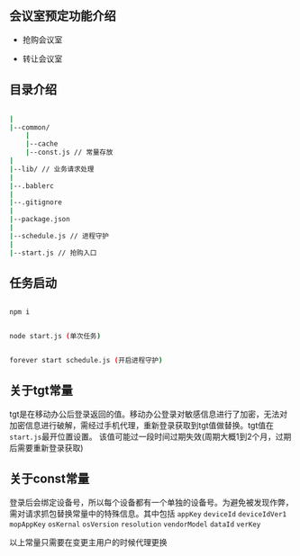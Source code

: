 ## 会议室预定功能介绍

* 抢购会议室

* 转让会议室

## 目录介绍

```bash

|
|--common/
    |
    |--cache
    |--const.js // 常量存放
|
|--lib/ // 业务请求处理
|
|--.bablerc
|
|--.gitignore
|
|--package.json
|
|--schedule.js // 进程守护
|
|--start.js // 抢购入口

```

## 任务启动

```bash

npm i

```

```bash

node start.js (单次任务)

```

```bash

forever start schedule.js (开启进程守护)

```

## 关于tgt常量

tgt是在移动办公后登录返回的值。移动办公登录对敏感信息进行了加密，无法对加密信息进行破解，需经过手机代理，重新登录获取到tgt值做替换。tgt值在``start.js``最开位置设置。
该值可能过一段时间过期失效(周期大概1到2个月，过期后需要重新登录获取)

## 关于const常量

登录后会绑定设备号，所以每个设备都有一个单独的设备号。为避免被发现作弊，需对请求抓包替换常量中的特殊信息。其中包括
``appKey`` ``deviceId`` ``deviceIdVer1`` ``mopAppKey`` ``osKernal`` ``osVersion`` ``resolution`` ``vendorModel`` ``dataId`` ``verKey``

以上常量只需要在变更主用户的时候代理更换